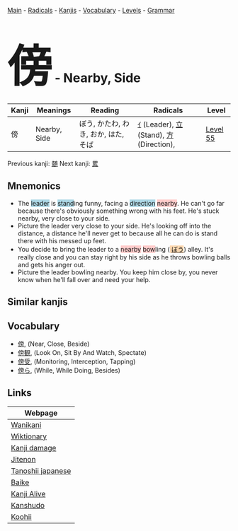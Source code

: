 <style> bigfont {font-size: 100px}</style>
[Main](../README.md) -
[Radicals](../radicals.md) -
[Kanjis](../kanjis.md) -
[Vocabulary](../vocabulary.md) -
[Levels](../levels.md) -
[Grammar](../grammar.md)
# <bigfont> 傍</bigfont> - Nearby, Side 

| Kanji | Meanings | Reading | Radicals | Level |
| --- | --- | --- | --- | --- |
| 傍 | Nearby, Side | ぼう, かたわ, わき, おか, はた, そば | [ｲ](../radicals/ｲ.md) (Leader), [立](../radicals/立.md) (Stand), [方](../radicals/方.md) (Direction),  | [Level 55](../levels/wk_level55.md) |

Previous kanji: [髄](髄.md) Next kanji: [累](累.md) 

## Mnemonics
 * The <span style="background-color:#ADD8E6"> leader</span> is <span style="background-color:#ADD8E6"> stand</span>ing funny, facing a <span style="background-color:#ADD8E6"> direction</span> <span style="background-color:#ffcccb"> nearby</span>. He can't go far because there's obviously something wrong with his feet. He's stuck nearby, very close to your side.
* Picture the leader very close to your side. He's looking off into the distance, a distance he'll never get to because all he can do is stand there with his messed up feet.
* You decide to bring the leader to a <span style="background-color:#ffcccb"> nearby</span> <span style="background-color:#ffcccb"> bow</span>ling (<span style="background-color:#fed8b1"> [ぼう](https://jisho.org/search/ぼう)</span>) alley. It's really close and you can stay right by his side as he throws bowling balls and gets his anger out.
* Picture the leader bowling nearby. You keep him close by, you never know when he'll fall over and need your help.


## Similar kanjis
 


## Vocabulary
 * [傍](../vocabulary/傍.md), (Near, Close, Beside)
* [傍観](../vocabulary/傍.md), (Look On, Sit By And Watch, Spectate)
* [傍受](../vocabulary/傍.md), (Monitoring, Interception, Tapping)
* [傍ら](../vocabulary/傍.md), (While, While Doing, Besides)



## Links 

| Webpage |
| --- |
| [Wanikani          ](https://www.wanikani.com/kanji/傍) |
| [Wiktionary        ](https://en.wiktionary.org/wiki/傍) |
| [Kanji damage      ](http://www.kanjidamage.com/kanji/search?utf8=✓&q=傍) |
| [Jitenon           ](https://jitenon.com/kanji/傍) |
| [Tanoshii japanese ](https://www.tanoshiijapanese.com/dictionary/kanji.cfm?k=傍) |
| [Baike             ](https://baike.baidu.com/item/傍) |
| [Kanji Alive       ](https://app.kanjialive.com/傍) |
| [Kanshudo          ](https://www.kanshudo.com/searchmn?q=傍) |
| [Koohii            ](https://kanji.koohii.com/study/kanji/傍) |
